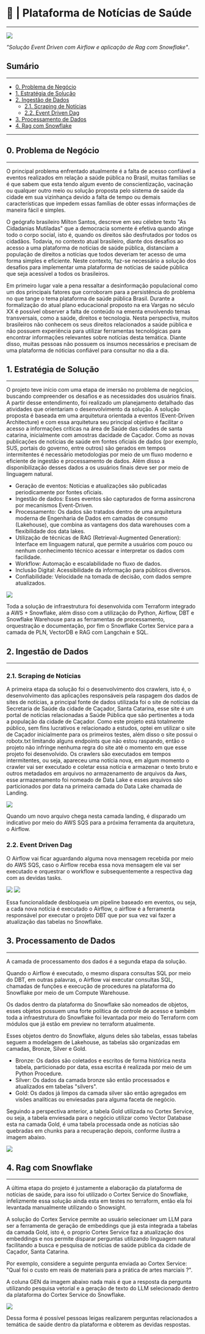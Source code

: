 # 📰 | Plataforma de Notícias de Saúde

---

<img src="assets/header.png">


*"Solução Event Driven com Airflow e aplicação de Rag com Snowflake"*.


<h2>Sumário</h2>
<hr>

- [0. Problema de Negócio](#0-problema-de-negócio)
- [1. Estratégia de Solução](#1-estratégia-de-solução)
- [2. Ingestão de Dados](#2-ingestão-de-dados)
  - [2.1. Scraping de Notícias](#21-scraping-de-notícias)
  - [2.2. Event Driven Dag](#22-Event-Driven-Dag) 
- [3. Processamento de Dados](#3-processamento-de-dados)
- [4. Rag com Snowflake](#4-rag-com-snowflake)

<hr>

<h2>0. Problema de Negócio</h2>
<hr>

O principal problema enfrentado atualmente é a falta de acesso confiável a eventos realizados em relação a saúde pública no Brasil, muitas famílias se é que sabem que esta tendo algum evento de conscientização, vacinação ou qualquer outro meio ou solução proposta pelo sistema de saúde da cidade em sua vizinhança devido a falta de tempo ou demais características que impedem essas famílias de obter essas informações de maneira fácil e simples.   

O geógrafo brasileiro Milton Santos, descreve em seu célebre texto "As Cidadanias Mutiladas" que a democracia somente é efetiva quando atinge todo o corpo social, isto é, quando os direitos são desfrutados por todos os cidadãos. Todavia, no contexto atual brasileiro, diante dos desafios ao acesso a uma plataforma de noticias de saúde pública, distanciam a população de direitos a notícias que todos deveriam ter acesso de uma forma simples e eficiente. Neste contexto, faz-se necessário a solução dos desafios para implementar uma plataforma de notícias de saúde pública que seja acessível a todos os brasileiros.

Em primeiro lugar vale a pena ressaltar a desinformação populacional como um dos principais fatores que corroboram para a persistência do problema no que tange o tema plataforma de saúde pública Brasil. Durante a formalização do atual plano educacional proposto na era Vargas no século XX é possível observer a falta de conteúdo na ementa envolvendo temas transversais, como a saúde, direitos e tecnologia. Nesta perspectiva, muitos brasileiros não conhecem os seus direitos relacionados a saúde pública e não possuem experiência para utilizar ferramentas tecnológicas para encontrar informações relevantes sobre notícias desta temática. Diante disso, muitas pessoas não possuem os insumos necessários e precisam de uma plataforma de nóticias confiável para consultar no dia a dia.    

<h2>1. Estratégia de Solução</h2>
<hr>

O projeto teve início com uma etapa de imersão no problema de negócios, buscando compreender os desafios e as necessidades dos usuários finais. A partir desse entendimento, foi realizado um planejamento detalhado das atividades que orientariam o desenvolvimento da solução. A solução proposta é baseada em uma arquitetura orientada a eventos (Event-Driven Architecture) e com essa arquitetura seu principal objetivo é facilitar o acesso a informações críticas na área de Saúde das cidades de santa catarina, inicialmente com amostras dacidade de Caçador.
Como as novas publicações de notícias de saúde em fontes oficiais de dados (por exemplo, SUS, portais do governo, entre outros) são gerados em tempos intermitentes é necessário metodologias por meio de um fluxo moderno e eficiente de ingestão e processamento de dados. Além disso a disponibilização desses dados a os usuários finais deve ser por meio de linguagem natural.

- Geração de eventos: Notícias e atualizações são publicadas periodicamente por fontes oficiais.
- Ingestão de dados: Esses eventos são capturados de forma assíncrona por mecanismos Event-Driven.
- Processamento: Os dados são tratados dentro de uma arquitetura moderna de Engenharia de Dados em camadas de consumo (Lakehouse), que combina as vantagens dos data warehouses com a flexibilidade dos data lakes.
- Utilização de técnicas de RAG (Retrieval-Augmented Generation): Interface em linguagem natural, que permite a usuários com pouco ou nenhum conhecimento técnico acessar e interpretar os dados com facilidade.
- Workflow: Automação e escalabilidade no fluxo de dados.
- Inclusão Digital: Acessibilidade da informação para públicos diversos.
- Confiabilidade: Velocidade na tomada de decisão, com dados sempre atualizados.

<img src="assets/workflow.png">

Toda a solução de infraestrutura foi desenvolvida com Terraform integrado a AWS + Snowflake, além disso com a utilização do Python, Airflow, DBT e Snowflake Warehouse para as ferramentas de processamento, orquestração e documentação, por fim o Snowflake Cortex Service para a camada de PLN, VectorDB e RAG com Langchain e SQL. 

<h2>2. Ingestão de Dados</h2>
<hr>

<h3>2.1. Scraping de Notícias</h3>

A primeira etapa da solução foi o desenvolvimento dos crawlers, isto é, o desenvolvimento das aplicações responsáveis pela raspagem dos dados de sites de notícias, a principal fonte de dados utilizada foi o site de notícias da Secretaria de Saúde da cidade de Caçador, Santa Catarina, esse site é um portal de notícias relacionadas a Saúde Pública que são pertinentes a toda a população da cidade de Caçador.
Como este projeto está totalmente público, sem fins lucrativos e relacionado a estudos, optei em utilizar o site de Caçador inicialmente para os primeiros testes, além disso o site possui o robotx.txt limitando alguns endpoints que não estou raspando, então o projeto não infringe nenhuma regra do site até o momento em que esse projeto foi desenvolvido.
Os crawlers são executados em tempos intermitentes, ou seja, apareceu uma notícia nova, em algum momento o crawler vai ser executado e coletar essa notícia e armazenar o texto bruto e outros metadados em arquivos no armazenamento de arquivos da Aws, esse armazenamento foi nomeado de Data Lake e esses arquivos são particionados por data na primeira camada do Data Lake chamada de Landing.

<img src="assets/aws_sqs_queue.png">

Quando um novo arquivo chega nesta camada landing, é disparado um indicativo por meio do AWS SQS para a próxima ferramenta da arquitetura, o Airflow.

<h3>2.2. Event Driven Dag</h3>

O Airflow vai ficar aguardando alguma nova mensagem recebida por meio do AWS SQS, caso o Airflow receba essa nova mensagem ele vai ser executado e orquestrar o workflow e subsequentemente a respectiva dag com as devidas tasks.

<img src="assets/airflow_dagrun_asset_trigger.png">

<img src="assets/airflow_asset.png">

Essa funcionalidade desbloqueia um pipeline baseado em eventos, ou seja, a cada nova notícia é executado o Airflow, o airflow é a ferramenta responsável por executar o projeto DBT que por sua vez vai fazer a atualização das tabelas no Snowflake.

<h2>3. Processamento de Dados</h2>
<hr>

A camada de processamento dos dados é a segunda etapa da solução.

Quando o Airflow é executado, o mesmo dispara consultas SQL por meio do DBT, em outras palavras, o Airflow vai executar consultas SQL, chamadas de funções e execução de procedures na plataforma do Snowflake por meio de um Compute Warehouse.

Os dados dentro da plataforma do Snowflake são nomeados de objetos, esses objetos possuem uma forte política de controle de acesso e também toda a infraestrutura do Snowflake foi levantada por meio do Terraform com módulos que já estão em preview no terraform atualmente.

Esses objetos dentro do Snowflake, alguns deles são tabelas, essas tabelas seguem a modelagem de Lakehouse, as tabelas são organizadas em camadas, Bronze, Silver e Gold.

- Bronze: Os dados são coletados e escritos de forma histórica nesta tabela, particionado por data, essa escrita é realizada por meio de um Python Procedure.
- Silver: Os dados da camada bronze são então processados e atualizados em tabelas "silvers".
- Gold: Os dados já limpos da camada silver são então agregados em visões analíticas ou enviesadas para alguma faceta de negócio.

Seguindo a perspectiva anterior, a tabela Gold utilizada no Cortex Service, ou seja, a tabela enviesada para o negócio utilizar como Vector Database esta na camada Gold, é uma tabela processada onde as notícias são quebradas em chunks para a recuperação depois, conforme ilustra a imagem abaixo.

<img src="assets/snowflake_noticias_chunk_table.png">


<h2>4. Rag com Snowflake</h2>
<hr>

A última etapa do projeto é justamente a elaboração da plataforma de notícias de saúde, para isso foi utilizado o Cortex Service do Snowflake, infelizmente essa solução ainda esta em testes no terraform, então ela foi levantada manualmente utilizando o Snowsight.

A solução do Cortex Service permite ao usuário selecionaer um LLM para ser a ferramenta de geração de embeddings que já esta integrada a tabelas da camada Gold, isto é, o proprio Cortex Service faz a atualização dos embeddings e nos permite disparar perguntas utilizando linguagem natural facilitando a busca e pesquisa de notícias de saúde pública da cidade de Caçador, Santa Catarina.

Por exemplo, considere a seguinte pergunta enviada ao Cortex Service: "Qual foi o custo em reais de materiais para a prática de artes marciais ?".

A coluna GEN da imagem abaixo nada mais é que a resposta da pergunta utilizando pesquisa vetorial e a geração de texto do LLM selecionado dentro da plataforma do Cortex Service do Snowflake.

<img src="assets/snowflake_rag_sql.png">

Dessa forma é possível pessoas leigas realizarem perguntas relacionados a temática de saúde dentro da plataforma e obterem as devidas respostas. 

